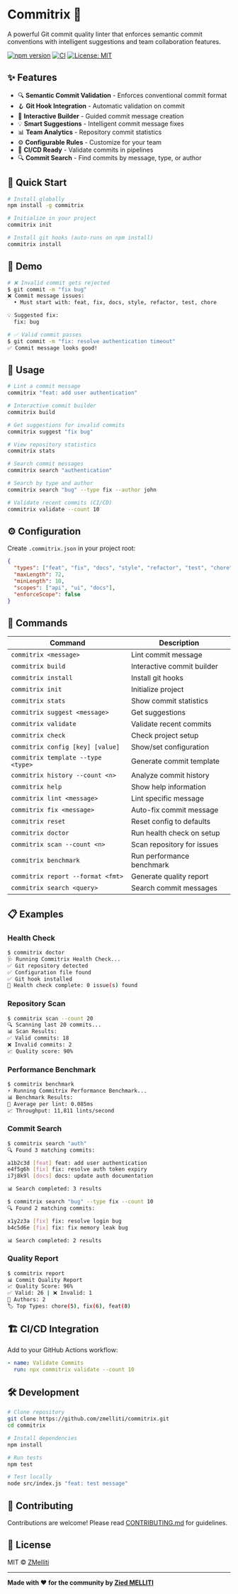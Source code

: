 # Commitrix 🎯

A powerful Git commit quality linter that enforces semantic commit conventions with intelligent suggestions and team collaboration features.

[![npm version](https://badge.fury.io/js/commitrix.svg)](https://www.npmjs.com/package/commitrix)
[![CI](https://github.com/zmelliti/commitrix/workflows/CI/badge.svg)](https://github.com/zmelliti/commitrix/actions)
[![License: MIT](https://img.shields.io/badge/License-MIT-yellow.svg)](https://opensource.org/licenses/MIT)

## ✨ Features

- 🔍 **Semantic Commit Validation** - Enforces conventional commit format
- 🪝 **Git Hook Integration** - Automatic validation on commit
- 🎨 **Interactive Builder** - Guided commit message creation
- 💡 **Smart Suggestions** - Intelligent commit message fixes
- 📊 **Team Analytics** - Repository commit statistics
- ⚙️ **Configurable Rules** - Customize for your team
- 🚀 **CI/CD Ready** - Validate commits in pipelines
- 🔍 **Commit Search** - Find commits by message, type, or author

## 🚀 Quick Start

```bash
# Install globally
npm install -g commitrix

# Initialize in your project
commitrix init

# Install git hooks (auto-runs on npm install)
commitrix install
```

## 🎥 Demo

```bash
# ❌ Invalid commit gets rejected
$ git commit -m "fix bug"
❌ Commit message issues:
  • Must start with: feat, fix, docs, style, refactor, test, chore

💡 Suggested fix:
  fix: bug

# ✅ Valid commit passes
$ git commit -m "fix: resolve authentication timeout"
✅ Commit message looks good!
```

## 📖 Usage

```bash
# Lint a commit message
commitrix "feat: add user authentication"

# Interactive commit builder
commitrix build

# Get suggestions for invalid commits
commitrix suggest "fix bug"

# View repository statistics
commitrix stats

# Search commit messages
commitrix search "authentication"

# Search by type and author
commitrix search "bug" --type fix --author john

# Validate recent commits (CI/CD)
commitrix validate --count 10
```

## ⚙️ Configuration

Create `.commitrix.json` in your project root:

```json
{
  "types": ["feat", "fix", "docs", "style", "refactor", "test", "chore"],
  "maxLength": 72,
  "minLength": 10,
  "scopes": ["api", "ui", "docs"],
  "enforceScope": false
}
```

## 🔧 Commands

| Command | Description |
|---------|-------------|
| `commitrix <message>` | Lint commit message |
| `commitrix build` | Interactive commit builder |
| `commitrix install` | Install git hooks |
| `commitrix init` | Initialize project |
| `commitrix stats` | Show commit statistics |
| `commitrix suggest <message>` | Get suggestions |
| `commitrix validate` | Validate recent commits |
| `commitrix check` | Check project setup |
| `commitrix config [key] [value]` | Show/set configuration |
| `commitrix template --type <type>` | Generate commit template |
| `commitrix history --count <n>` | Analyze commit history |
| `commitrix help` | Show help information |
| `commitrix lint <message>` | Lint specific message |
| `commitrix fix <message>` | Auto-fix commit message |
| `commitrix reset` | Reset config to defaults |
| `commitrix doctor` | Run health check on setup |
| `commitrix scan --count <n>` | Scan repository for issues |
| `commitrix benchmark` | Run performance benchmark |
| `commitrix report --format <fmt>` | Generate quality report |
| `commitrix search <query>` | Search commit messages |

## 📋 Examples

### Health Check
```bash
$ commitrix doctor
🩺 Running Commitrix Health Check...
✅ Git repository detected
✅ Configuration file found
✅ Git hook installed
🎉 Health check complete: 0 issue(s) found
```

### Repository Scan
```bash
$ commitrix scan --count 20
🔍 Scanning last 20 commits...
📊 Scan Results:
✅ Valid commits: 18
❌ Invalid commits: 2
📈 Quality score: 90%
```

### Performance Benchmark
```bash
$ commitrix benchmark
⚡ Running Commitrix Performance Benchmark...
📊 Benchmark Results:
🚀 Average per lint: 0.085ms
📈 Throughput: 11,811 lints/second
```

### Commit Search
```bash
$ commitrix search "auth"
🔍 Found 3 matching commits:

a1b2c3d [feat] feat: add user authentication
e4f5g6h [fix] fix: resolve auth token expiry
i7j8k9l [docs] docs: update auth documentation

📊 Search completed: 3 results

$ commitrix search "bug" --type fix --count 10
🔍 Found 2 matching commits:

x1y2z3a [fix] fix: resolve login bug
b4c5d6e [fix] fix: fix memory leak bug

📊 Search completed: 2 results
```

### Quality Report
```bash
$ commitrix report
📊 Commit Quality Report
📈 Quality Score: 96%
✅ Valid: 26 | ❌ Invalid: 1
👥 Authors: 2
🏷️ Top Types: chore(5), fix(6), feat(8)
```

## 🏗️ CI/CD Integration

Add to your GitHub Actions workflow:

```yaml
- name: Validate Commits
  run: npx commitrix validate --count 10
```

## 🛠️ Development

```bash
# Clone repository
git clone https://github.com/zmelliti/commitrix.git
cd commitrix

# Install dependencies
npm install

# Run tests
npm test

# Test locally
node src/index.js "feat: test message"
```

## 🤝 Contributing

Contributions are welcome! Please read [CONTRIBUTING.md](CONTRIBUTING.md) for guidelines.

## 📝 License

MIT © [ZMelliti](https://github.com/zmelliti)

---

**Made with ❤️ for the community by [Zied MELLITI](https://github.com/zmelliti)**